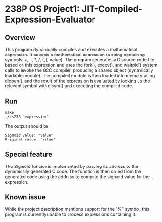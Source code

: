 # 238P OS Project1: JIT-Compiled-Expression-Evaluator

## Overview  
This program dynamically compiles and executes a mathematical expression. It accepts a mathematical expression (a string containing symbols: +, -, *, /, (, ), value). The program generates a C source code file based on this expression and uses the fork(), execv(), and waitpid() system calls to invoke the GCC compiler, producing a shared object (dynamically loadable module). The compiled module is then loaded into memory using dlopen(), and the result of the expression is evaluated by looking up the relevant symbol with dlsym() and executing the compiled code.


## Run
```
make
./cs238 "expression"
```
The output should be
```
Sigmoid value: "value"
Original value: "value"
```

## Special feature
The Sigmoid funcion is implemented by passing its address to the dynamically generated C code. The function is then called from the generated code using the address to compute the sigmoid value for the expression. 

## Known issue
While the project description mentions support for the "%" symbol, this program is currently unable to process expressions containing it.
